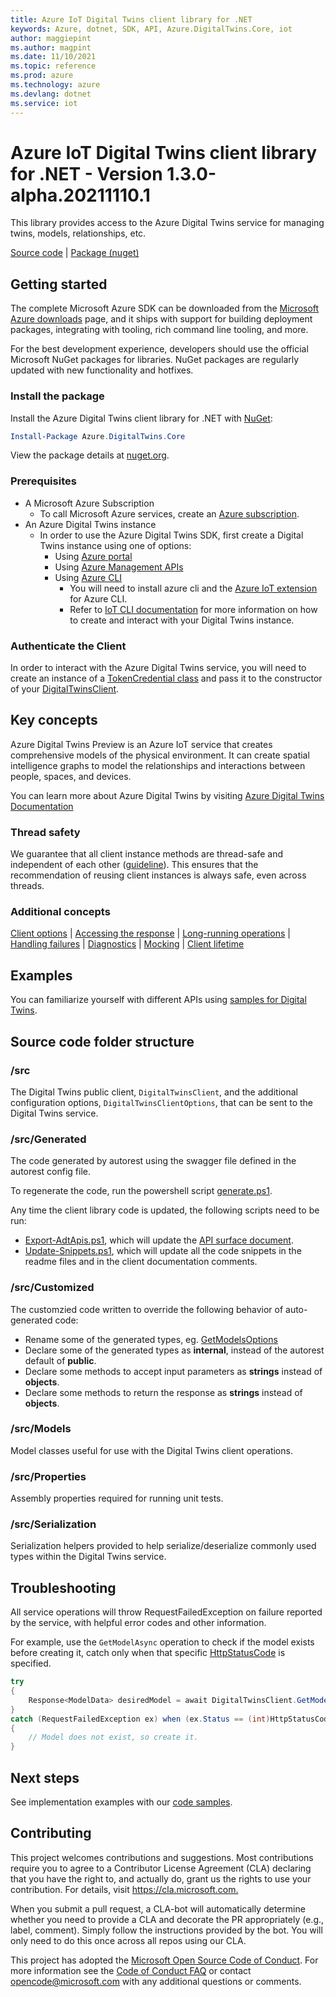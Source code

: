 ```yaml
---
title: Azure IoT Digital Twins client library for .NET
keywords: Azure, dotnet, SDK, API, Azure.DigitalTwins.Core, iot
author: maggiepint
ms.author: magpint
ms.date: 11/10/2021
ms.topic: reference
ms.prod: azure
ms.technology: azure
ms.devlang: dotnet
ms.service: iot
---
```


# Azure IoT Digital Twins client library for .NET - Version 1.3.0-alpha.20211110.1 


This library provides access to the Azure Digital Twins service for managing twins, models, relationships, etc.

  [Source code][source] | [Package (nuget)][package]

## Getting started

The complete Microsoft Azure SDK can be downloaded from the [Microsoft Azure downloads][microsoft_sdk_download] page, and it ships with support for building deployment packages, integrating with tooling, rich command line tooling, and more.

For the best development experience, developers should use the official Microsoft NuGet packages for libraries. NuGet packages are regularly updated with new functionality and hotfixes.

### Install the package

Install the Azure Digital Twins client library for .NET with [NuGet][nuget]:

```PowerShell
Install-Package Azure.DigitalTwins.Core
```

View the package details at [nuget.org][adt_nuget].

### Prerequisites

- A Microsoft Azure Subscription
  - To call Microsoft Azure services, create an [Azure subscription][azure_sub].
- An Azure Digital Twins instance
  - In order to use the Azure Digital Twins SDK, first create a Digital Twins instance using one of options:
    - Using [Azure portal][azure_portal]
    - Using [Azure Management APIs][azure_rest_api]
    - Using [Azure CLI][azure_cli]
      - You will need to install azure cli and the [Azure IoT extension][iot_cli_extension] for Azure CLI.
      - Refer to [IoT CLI documentation][iot_cli_doc] for more information on how to create and interact with your Digital Twins instance.

### Authenticate the Client

In order to interact with the Azure Digital Twins service, you will need to create an instance of a [TokenCredential class][token_credential] and pass it to the constructor of your [DigitalTwinsClient][digital_twins_client].

## Key concepts

Azure Digital Twins Preview is an Azure IoT service that creates comprehensive models of the physical environment.
It can create spatial intelligence graphs to model the relationships and interactions between people, spaces, and devices.

You can learn more about Azure Digital Twins by visiting [Azure Digital Twins Documentation][digital_twins_documentation]

### Thread safety
We guarantee that all client instance methods are thread-safe and independent of each other ([guideline](https://azure.github.io/azure-sdk/dotnet_introduction.html#dotnet-service-methods-thread-safety)). This ensures that the recommendation of reusing client instances is always safe, even across threads.

### Additional concepts
<!-- CLIENT COMMON BAR -->
[Client options](https://github.com/Azure/azure-sdk-for-net/blob/main/sdk/core/Azure.Core/README.md#configuring-service-clients-using-clientoptions) |
[Accessing the response](https://github.com/Azure/azure-sdk-for-net/blob/main/sdk/core/Azure.Core/README.md#accessing-http-response-details-using-responset) |
[Long-running operations](https://github.com/Azure/azure-sdk-for-net/blob/main/sdk/core/Azure.Core/README.md#consuming-long-running-operations-using-operationt) |
[Handling failures](https://github.com/Azure/azure-sdk-for-net/blob/main/sdk/core/Azure.Core/README.md#reporting-errors-requestfailedexception) |
[Diagnostics](https://github.com/Azure/azure-sdk-for-net/blob/main/sdk/core/Azure.Core/samples/Diagnostics.md) |
[Mocking](https://github.com/Azure/azure-sdk-for-net/blob/main/sdk/core/Azure.Core/README.md#mocking) |
[Client lifetime](https://devblogs.microsoft.com/azure-sdk/lifetime-management-and-thread-safety-guarantees-of-azure-sdk-net-clients/)
<!-- CLIENT COMMON BAR -->

## Examples

You can familiarize yourself with different APIs using [samples for Digital Twins](https://github.com/Azure/azure-sdk-for-net/blob/main/sdk/digitaltwins/Azure.DigitalTwins.Core/samples/).

## Source code folder structure

### /src

The Digital Twins public client, `DigitalTwinsClient`, and the additional configuration options, `DigitalTwinsClientOptions`, that can be sent to the Digital Twins service.

### /src/Generated

The code generated by autorest using the swagger file defined in the autorest config file.

To regenerate the code, run the powershell script [generate.ps1](https://github.com/Azure/azure-sdk-for-net/blob/main/sdk/digitaltwins/Azure.DigitalTwins.Core/src/generate.ps1).

Any time the client library code is updated, the following scripts need to be run:

- [Export-AdtApis.ps1](https://github.com/Azure/azure-sdk-for-net/blob/main/sdk/digitaltwins/Export-AdtApis.ps1), which will update the [API surface document](https://github.com/Azure/azure-sdk-for-net/blob/main/sdk/digitaltwins/Azure.DigitalTwins.Core/api/Azure.DigitalTwins.Core.netstandard2.0.cs).
- [Update-Snippets.ps1](https://github.com/Azure/azure-sdk-for-net/blob/main/sdk/digitaltwins/Update-AdtSnippets.ps1), which will update all the code snippets in the readme files and in the client documentation comments.

### /src/Customized

The customzied code written to override the following behavior of auto-generated code:

- Rename some of the generated types, eg. [GetModelsOptions](https://github.com/Azure/azure-sdk-for-net/blob/main/sdk/digitaltwins/Azure.DigitalTwins.Core/src/Customized/Models/GetModelsOptions.cs)
- Declare some of the generated types as **internal**, instead of the autorest default of **public**.
- Declare some methods to accept input parameters as **strings** instead of **objects**.
- Declare some methods to return the response as **strings** instead of **objects**.

### /src/Models

Model classes useful for use with the Digital Twins client operations.

### /src/Properties

Assembly properties required for running unit tests.

### /src/Serialization

Serialization helpers provided to help serialize/deserialize commonly used types within the Digital Twins service.

## Troubleshooting

All service operations will throw RequestFailedException on failure reported by the service, with helpful error codes and other information.

For example, use the `GetModelAsync` operation to check if the model exists before creating it, catch only when that specific [HttpStatusCode][http_status_code] is specified.

```csharp
try
{
    Response<ModelData> desiredModel = await DigitalTwinsClient.GetModelAsync(desiredModelId);
}
catch (RequestFailedException ex) when (ex.Status == (int)HttpStatusCode.NotFound)
{
    // Model does not exist, so create it.
}
```

## Next steps

See implementation examples with our [code samples](https://github.com/Azure/azure-sdk-for-net/blob/main/sdk/digitaltwins/Azure.DigitalTwins.Core/samples).

## Contributing

This project welcomes contributions and suggestions.
Most contributions require you to agree to a Contributor License Agreement (CLA) declaring that you have the right to, and actually do, grant us the rights to use your contribution.
For details, visit <https://cla.microsoft.com.>

When you submit a pull request, a CLA-bot will automatically determine whether you need to provide a CLA and decorate the PR appropriately (e.g., label, comment).
Simply follow the instructions provided by the bot.
You will only need to do this once across all repos using our CLA.

This project has adopted the [Microsoft Open Source Code of Conduct][code_of_conduct].
For more information see the [Code of Conduct FAQ][code_of_conduct_faq] or contact opencode@microsoft.com with any additional questions or comments.

<!-- LINKS -->
[microsoft_sdk_download]: https://azure.microsoft.com/downloads/?sdk=net
[azure_sdk_target_frameworks]: https://github.com/azure/azure-sdk-for-net#target-frameworks
[azure_cli]: https://docs.microsoft.com/cli/azure
[azure_sub]: https://azure.microsoft.com/free/dotnet/
[source]: https://github.com/Azure/azure-sdk-for-net/tree/main/sdk/digitaltwins/Azure.DigitalTwins.Core/src
[package]: https://www.nuget.org/packages/Azure.DigitalTwins.Core
[code_of_conduct]: https://opensource.microsoft.com/codeofconduct/
[code_of_conduct_faq]: https://opensource.microsoft.com/codeofconduct/faq/
[nuget]: https://www.nuget.org/
[azure_portal]: https://portal.azure.com/
[azure_rest_api]: https://docs.microsoft.com/rest/api/azure/
[azure_core_library]: https://github.com/Azure/azure-sdk-for-net/tree/main/sdk/core/Azure.Core
[token_credential]: https://docs.microsoft.com/dotnet/api/azure.core.tokencredential?view=azure-dotnet
[digital_twins_client]: https://github.com/Azure/azure-sdk-for-net/blob/main/sdk/digitaltwins/Azure.DigitalTwins.Core/src/DigitalTwinsClient.cs
[digital_twins_documentation]: https://docs.microsoft.com/azure/digital-twins/
[iot_cli_extension]: https://github.com/Azure/azure-iot-cli-extension/releases
[iot_cli_doc]: https://docs.microsoft.com/cli/azure/azure-cli-reference-for-iot
[http_status_code]: https://docs.microsoft.com/dotnet/api/system.net.httpstatuscode?view=netcore-3.1
[adt_nuget]: https://www.nuget.org/packages/Azure.DigitalTwins.Core


